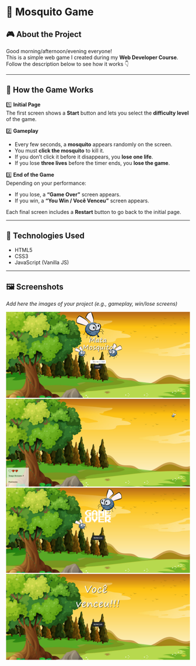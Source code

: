 # 🦟 Mosquito Game

## 🎮 About the Project
Good morning/afternoon/evening everyone!  
This is a simple web game I created during my **Web Developer Course**.  
Follow the description below to see how it works 👇

---

## 🚀 How the Game Works

1️⃣ **Initial Page**  
The first screen shows a **Start** button and lets you select the **difficulty level** of the game.

2️⃣ **Gameplay**  
- Every few seconds, a **mosquito** appears randomly on the screen.  
- You must **click the mosquito** to kill it.  
- If you don’t click it before it disappears, you **lose one life**.  
- If you lose **three lives** before the timer ends, you **lose the game**.

3️⃣ **End of the Game**  
Depending on your performance:
- If you lose, a **“Game Over”** screen appears.  
- If you win, a **“You Win / Você Venceu”** screen appears.  

Each final screen includes a **Restart** button to go back to the initial page.

---

## 🧠 Technologies Used
- HTML5  
- CSS3  
- JavaScript (Vanilla JS)

---

## 🖼️ Screenshots
_Add here the images of your project (e.g., gameplay, win/lose screens)_

<img src="APP KillMosquito/img/print2.png">
<img src="APP KillMosquito/img/print3.png">
<img src="APP KillMosquito/img/print1.png">
<img src="APP KillMosquito/img/print4.png">

